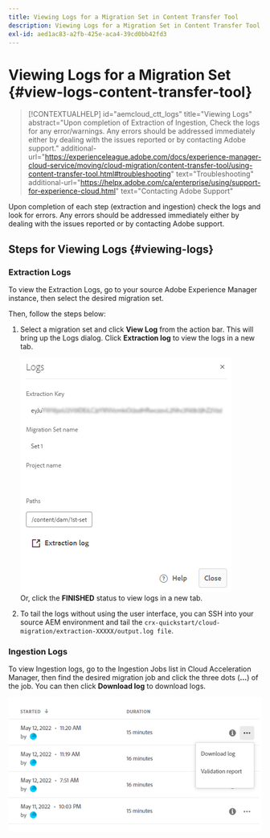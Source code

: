 ```yaml
---
title: Viewing Logs for a Migration Set in Content Transfer Tool
description: Viewing Logs for a Migration Set in Content Transfer Tool
exl-id: aed1ac83-a2fb-425e-aca4-39cd0bb42fd3
---
```

# Viewing Logs for a Migration Set {#view-logs-content-transfer-tool}


>[!CONTEXTUALHELP]
>id="aemcloud_ctt_logs"
>title="Viewing Logs"
>abstract="Upon completion of Extraction of Ingestion, Check the logs for any error/warnings. Any errors should be addressed immediately either by dealing with the issues reported or by contacting Adobe support."
>additional-url="https://experienceleague.adobe.com/docs/experience-manager-cloud-service/moving/cloud-migration/content-transfer-tool/using-content-transfer-tool.html#troubleshooting" text="Troubleshooting"
>additional-url="https://helpx.adobe.com/ca/enterprise/using/support-for-experience-cloud.html" text="Contacting Adobe Support"

Upon completion of each step (extraction and ingestion) check the logs and look for errors.  Any errors should be addressed immediately either by dealing with the issues reported or by contacting Adobe support.

## Steps for Viewing Logs {#viewing-logs}

### Extraction Logs

To view the Extraction Logs, go to your source Adobe Experience Manager instance, then select the desired migration set. 

Then, follow the steps below:

1. Select a migration set and click **View Log** from the action bar. This will bring up the Logs dialog. Click **Extraction log** to view the logs in a new tab.

   ![image](/help/journey-migration/content-transfer-tool/assets-ctt/cttcam25.png) \
Or, click the **FINISHED** status to view logs in a new tab.

1. To tail the logs without using the user interface, you can SSH into your source AEM environment and tail the `crx-quickstart/cloud-migration/extraction-XXXXX/output.log file`.

### Ingestion Logs

To view Ingestion logs, go to the Ingestion Jobs list in Cloud Acceleration Manager, then find the desired migration job and click the three dots (**...**) of the job. You can then click **Download log** to download logs.

   ![image](/help/journey-migration/content-transfer-tool/assets-ctt/cttcam28.png)

